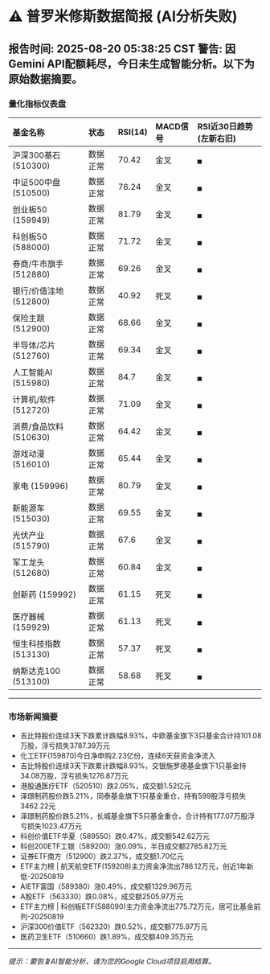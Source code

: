 # ⚠️ 普罗米修斯数据简报 (AI分析失败)
**报告时间:** 2025-08-20 05:38:25 CST
**警告:** 因Gemini API配额耗尽，今日未生成智能分析。以下为原始数据摘要。
---
### 量化指标仪表盘
| 基金名称 | 状态 | RSI(14) | MACD信号 | RSI近30日趋势 (左新右旧) |
| :--- | :--- | :--- | :--- | :--- |
| 沪深300基石 (510300) | 数据正常 | 70.42 | 金叉 | `▄` |
| 中证500中盘 (510500) | 数据正常 | 76.24 | 金叉 | `▄` |
| 创业板50 (159949) | 数据正常 | 81.79 | 金叉 | `▄` |
| 科创板50 (588000) | 数据正常 | 71.72 | 金叉 | `▄` |
| 券商/牛市旗手 (512880) | 数据正常 | 69.26 | 金叉 | `▄` |
| 银行/价值洼地 (512800) | 数据正常 | 40.92 | 死叉 | `▄` |
| 保险主题 (512900) | 数据正常 | 68.66 | 金叉 | `▄` |
| 半导体/芯片 (512760) | 数据正常 | 69.34 | 金叉 | `▄` |
| 人工智能AI (515980) | 数据正常 | 84.7 | 金叉 | `▄` |
| 计算机/软件 (512720) | 数据正常 | 71.09 | 金叉 | `▄` |
| 消费/食品饮料 (510630) | 数据正常 | 64.42 | 金叉 | `▄` |
| 游戏动漫 (516010) | 数据正常 | 65.44 | 金叉 | `▄` |
| 家电 (159996) | 数据正常 | 80.79 | 金叉 | `▄` |
| 新能源车 (515030) | 数据正常 | 69.55 | 金叉 | `▄` |
| 光伏产业 (515790) | 数据正常 | 67.6 | 金叉 | `▄` |
| 军工龙头 (512680) | 数据正常 | 60.84 | 金叉 | `▄` |
| 创新药 (159992) | 数据正常 | 61.15 | 死叉 | `▄` |
| 医疗器械 (159929) | 数据正常 | 61.13 | 死叉 | `▄` |
| 恒生科技指数 (513130) | 数据正常 | 57.37 | 死叉 | `▄` |
| 纳斯达克100 (513100) | 数据正常 | 58.68 | 死叉 | `▄` |

---
### 市场新闻摘要

- 吉比特股价连续3天下跌累计跌幅8.93%，中欧基金旗下3只基金合计持101.08万股，浮亏损失3787.39万元
- 化工ETF(159870)今日净申购2.23亿份，连续6天获资金净流入
- 吉比特股价连续3天下跌累计跌幅8.93%，交银施罗德基金旗下1只基金持34.08万股，浮亏损失1276.87万元
- 港股通医疗ETF（520510）跌2.05%，成交额1.52亿元
- 泽璟制药股价跌5.21%，同泰基金旗下1只基金重仓，持有599股浮亏损失3462.22元
- 泽璟制药股价跌5.21%，长城基金旗下5只基金重仓，合计持有177.07万股浮亏损失1023.47万元
- 科创价值ETF华夏（589550）跌0.47%，成交额542.62万元
- 科创200ETF工银（589200）涨0.09%，半日成交额2785.82万元
- 证券ETF南方（512900）跌2.37%，成交额1.70亿元
- ETF主力榜 | 航天航空ETF(159208)主力资金净流出786.12万元，创近1年新低-20250819
- AIETF富国（589380）涨0.49%，成交额1329.96万元
- A股ETF（563330）跌0.08%，成交额2505.97万元
- ETF主力榜 | 科创板ETF(588090)主力资金净流出775.72万元，居可比基金前列-20250819
- 沪深300价值ETF（562320）跌0.52%，成交额775.97万元
- 医药卫生ETF（510660）跌1.89%，成交额409.35万元
---
*提示：要恢复AI智能分析，请为您的Google Cloud项目启用结算。*